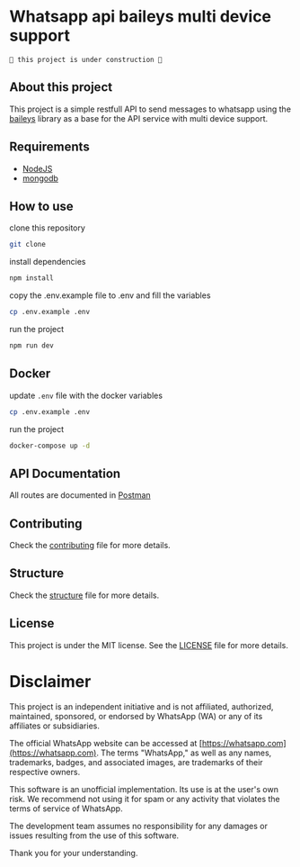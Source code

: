 # Whatsapp api baileys multi device support

```
🚧 this project is under construction 🚧
```

## About this project

This project is a simple restfull API to send messages to whatsapp using the [baileys](https://github.com/WhiskeySockets/Baileys) library as a base for the API service with multi device support.

## Requirements
- [NodeJS](https://nodejs.org/en/)
- [mongodb](https://www.mongodb.com/)

## How to use
clone this repository
```bash
git clone
```
install dependencies
```bash
npm install
```
copy the .env.example file to .env and fill the variables
```bash
cp .env.example .env
```

run the project
```bash
npm run dev
```

## Docker
update `.env` file with the docker variables
```bash
cp .env.example .env
```
run the project
```bash
docker-compose up -d
```

## API Documentation
All routes are documented in [Postman](https://documenter.getpostman.com/view/12962977/Tz5qZK8z)

## Contributing
Check the [contributing](CONTRIBUTING.md) file for more details.

## Structure
Check the [structure](STRUCTURE.md) file for more details.

## License
This project is under the MIT license. See the [LICENSE](LICENSE.md) file for more details.

# Disclaimer
This project is an independent initiative and is not affiliated, authorized, maintained, sponsored, or endorsed by WhatsApp (WA) or any of its affiliates or subsidiaries.

The official WhatsApp website can be accessed at [https://whatsapp.com](https://whatsapp.com). The terms "WhatsApp," as well as any names, trademarks, badges, and associated images, are trademarks of their respective owners.

This software is an unofficial implementation. Its use is at the user's own risk. We recommend not using it for spam or any activity that violates the terms of service of WhatsApp.

The development team assumes no responsibility for any damages or issues resulting from the use of this software.

Thank you for your understanding.
